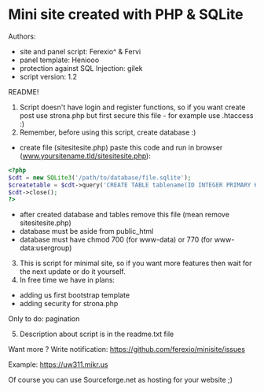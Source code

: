 # Mini site created with PHP &amp; SQLite
Authors:
- site and panel script: Ferexio^ & Fervi
- panel template: Heniooo
- protection against SQL Injection: gilek
- script version: 1.2

README!

1) Script doesn't have login and register functions, so if you want create post use strona.php but first secure this file - for example use .htaccess :)
2) Remember, before using this script, create database :)

- create file (sitesitesite.php) paste this code and run in browser (www.yoursitename.tld/sitesitesite.php):

```php
<?php
$cdt = new SQLite3('/path/to/database/file.sqlite');
$createtable = $cdt->query('CREATE TABLE tablename(ID INTEGER PRIMARY KEY AUTOINCREMENT, title varchar(200), news text, date datetime);');
$cdt->close();
?>
```

- after created database and tables remove this file (mean remove sitesitesite.php)
- database must be aside from public_html
- database must have chmod 700 (for www-data) or 770 (for www-data:usergroup)

3) This is script for minimal site, so if you want more features then wait for the next update or do it yourself.
4) In free time we have in plans:
- adding us first bootstrap template
- adding security for strona.php

Only to do: pagination

5) Description about script is in the readme.txt file

Want more ? Write notification: https://github.com/ferexio/minisite/issues

Example: https://uw311.mikr.us

Of course you can use Sourceforge.net as hosting for your website ;)
